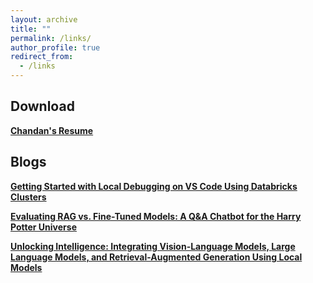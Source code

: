 ```yaml
---
layout: archive
title: ""
permalink: /links/
author_profile: true
redirect_from:
  - /links
---
```

## Download
**[Chandan's Resume](https://drive.google.com/file/d/1opBXBdil5Dd8X2UxvSaVaznK-NZGbmII/view?usp=sharing)**

## Blogs
**[Getting Started with Local Debugging on VS Code Using Databricks Clusters](https://medium.com/@chandanav8421/getting-started-with-local-debugging-on-vs-code-using-databricks-clusters-for-macos-919f0f2669e8)** 

**[Evaluating RAG vs. Fine-Tuned Models: A Q&A Chatbot for the Harry Potter Universe](https://medium.com/@chandanav8421/evaluating-rag-vs-fine-tuned-models-a-q-a-chatbot-for-the-harry-potter-universe-d3197fc53ae7)**

**[Unlocking Intelligence: Integrating Vision-Language Models, Large Language Models, and Retrieval-Augmented Generation Using Local Models](https://medium.com/@chandanav8421/unlocking-intelligence-integrating-vision-language-models-large-language-models-and-32623b0db711)**
